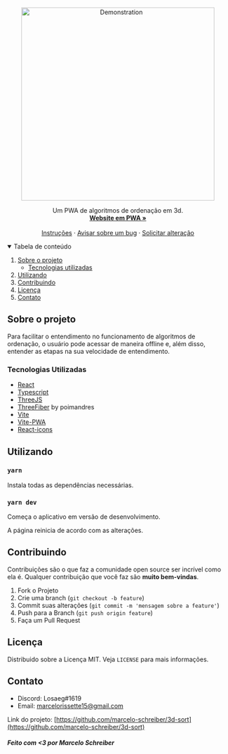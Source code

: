 <br />
<p align="center">
    <img src="https://lh3.googleusercontent.com/drive-viewer/AJc5JmRWN5SjHrkhhA9damKD2OcXC2VWwTk4fWJfTrOZ9PcekbP7WO7NMfeLjHQI-Up3yVJJKfw044QTnlImUKO2FabM7rkEhA=w1920-h947" alt="Demonstration" width="440px">
  <p align="center">
    Um PWA de algoritmos de ordenação em 3d.
      <a href="https://www.3dsort.com.br/" target="_blank" rel="noreferrer">

  </a>
    <br />
    <a href="https://www.3dsort.com.br/" target="_blank" rel="noreferrer"><strong>Website em PWA »</strong></a>
    <br />
    <br />
    <a href="#getting-started">Instruções</a>
    ·
    <a href="https://github.com/marcelo-schreiber/3d-sort/issues">Avisar sobre um bug</a>
    ·
    <a href="https://github.com/marcelo-schreiber/3d-sort/issues">Solicitar alteração</a>
  </p>
</p>


<details open="open">
  <summary>Tabela de conteúdo</summary>
  <ol>
    <li>
      <a href="#about-the-project">Sobre o projeto</a>
      <ul>
        <li><a href="#built-with">Tecnologias utilizadas</a></li>
      </ul>
    </li>
    <li>
      <a href="#getting-started">Utilizando</a>
    </li>
    <li><a href="#contributing">Contribuindo</a></li>
    <li><a href="#license">Licença</a></li>
    <li><a href="#contact">Contato</a></li>
  </ol>
</details>

<!-- ABOUT THE PROJECT -->
## Sobre o projeto

Para facilitar o entendimento no funcionamento de algoritmos de ordenação, o usuário pode acessar de maneira offline e, além disso, entender as etapas na sua velocidade de entendimento. 

<!-- BUILT WITH -->
### Tecnologias Utilizadas

* [React](https://reactjs.org/)
* [Typescript](https://www.typescriptlang.org/)
* [ThreeJS](https://threejs.org/)
* [ThreeFiber](https://docs.pmnd.rs/react-three-fiber/getting-started/introduction) by poimandres
* [Vite](https://vitejs.dev/)
* [Vite-PWA](https://vite-pwa-org.netlify.app/)
* [React-icons](https://react-icons.github.io/)

<!-- GETTING STARTED -->
## Utilizando

### `yarn`

Instala todas as dependências necessárias.

### `yarn dev`

Começa o aplicativo em versão de desenvolvimento.

A página reinicia de acordo com as alterações.

## Contribuindo

Contribuições são o que faz a comunidade open source ser incrível como ela é. Qualquer contribuição que você faz são **muito bem-vindas**.

1. Fork o Projeto
2. Crie uma branch (`git checkout -b feature`)
3. Commit suas alterações (`git commit -m 'mensagem sobre a feature'`)
4. Push para a Branch (`git push origin feature`)
5. Faça um Pull Request

## Licença

Distribuido sobre a Licença MIT. Veja `LICENSE` para mais informações.

## Contato

- Discord: Losaeg#1619 
- Email: marcelorissette15@gmail.com

Link do projeto: [https://github.com/marcelo-schreiber/3d-sort](https://github.com/marcelo-schreiber/3d-sort)

##### Feito com <3 por Marcelo Schreiber
